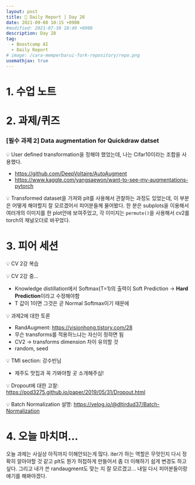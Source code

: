 ```yaml
---
layout: post
title: 📔 Daily Report | Day 28
date: 2021-09-08 10:15 +0900
#modified: 2021-07-30 18:49 +0900
description: Day 28
tag:
  - Boostcamp AI
  - Daily Report
# image: /cara-memperbarui-fork-repository/repo.png
usemathjax: true
---
```


# 1. 수업 노트


# 2. 과제/퀴즈

### [필수 과제 2] Data augmentation for Quickdraw datset

💡 User defined transformation을 정해야 했었는데, 나는 Cifar10이라는 조합을 사용했다.
- <a href="https://github.com/DeepVoltaire/AutoAugment" target="_blank">https://github.com/DeepVoltaire/AutoAugment</a>
- <a href="https://www.kaggle.com/yangsaewon/want-to-see-my-augmentations-pytorch" target="_blank">https://www.kaggle.com/yangsaewon/want-to-see-my-augmentations-pytorch</a>

💡 Transformed dataset을 가져와 plt를 사용해서 관찰하는 과정도 있었는데, 이 부분은 어떻게 해야할지 잘 모르겠어서 피어분들께 물어봤다. 한 분은 subplots을 이용해서 여러개의 이미지를 한 plot안에 보여주었고, 각 이미지는 `permute()`을 사용해서 cv2를 torch의 채널오더로 바꾸었다.

# 3. 피어 세션

💡 CV 2강 복습

💡 CV 2강 중...
- Knowledge distillation에서 Softmax(T=1)의 출력이 Soft Prediction → **Hard Prediction**이라고 수정해야함
- T 값이 1이면 그것은 곧 Normal Softmax이기 때문에

💡 과제2에 대한 토론
- RandAugment: <a href="https://visionhong.tistory.com/28" target="_blank">https://visionhong.tistory.com/28</a>
- 무슨 transforms를 적용하느냐는 자신이 정하면 됨
- CV2 → transforms dimension 차이 유의할 것
- random, seed

💡 TMI section: 강수빈님
- 제주도 맛집과 꼭 가봐야할 곳 소개해주심!

💡 Dropout에 대한 고찰: <a href="https://pod3275.github.io/paper/2019/05/31/Dropout.html" target="_blank">https://pod3275.github.io/paper/2019/05/31/Dropout.html</a>

💡 Batch Normalization 설명: <a href="https://velog.io/@dltjrdud37/Batch-Normalization" target="_blank">https://velog.io/@dltjrdud37/Batch-Normalization</a>

# 4. 오늘 마치며...

오늘 과제는 사실상 아직까지 이해안되는게 많다. iter가 하는 역할은 무엇인지 다시 정확히 알아야할 것 같고 plt도 뭔가 허접하게 만들어서 좀 더 이해하기 쉽게 변경도 하고 싶다. 그리고 내가 쓴 randaugment도 맞는 지 잘 모르겠고... 내일 다시 피어분들이랑 얘기를 해봐야겠다.